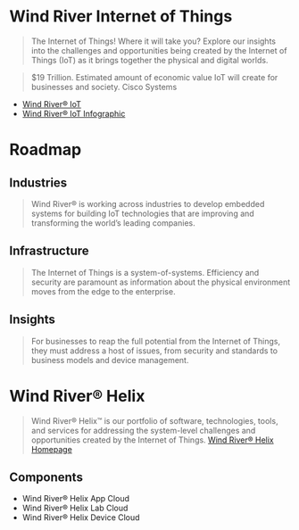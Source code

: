# Wind River Internet of Things

> The Internet of Things! Where it will take you? Explore our insights into the challenges and opportunities being created by the Internet of Things (IoT) as it brings together the physical and digital worlds.

> $19 Trillion. Estimated amount of economic value IoT will create for businesses and society. Cisco Systems

- [Wind River® IoT](http://www.windriver.com/iot/)
- [Wind River® IoT Infographic](http://www.windriver.com/iot/Wind-River-IoT-infographic.pdf)

# Roadmap

## Industries

> Wind River® is working across industries to develop embedded systems for building IoT technologies that are improving and transforming the world’s leading companies.

## Infrastructure

> The Internet of Things is a system-of-systems. Efficiency and security are paramount as information about the physical environment moves from the edge to the enterprise.

## Insights

> For businesses to reap the full potential from the Internet of Things, they must address a host of issues, from security and standards to business models and device management.

# Wind River® Helix

> Wind River® Helix™ is our portfolio of software, technologies, tools, and services for addressing the system-level challenges and opportunities created by the Internet of Things. [Wind River® Helix Homepage](http://www.windriver.com/products/helix/)

## Components

- Wind River® Helix App Cloud
- Wind River® Helix Lab Cloud
- Wind River® Helix Device Cloud


